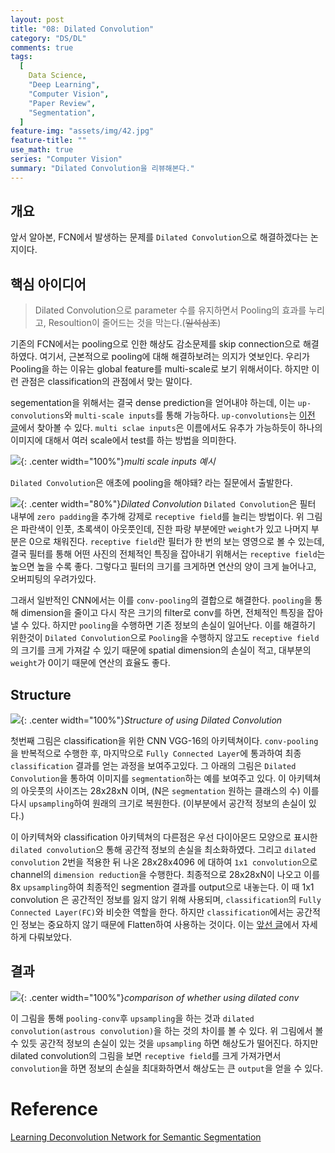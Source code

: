```yaml
---
layout: post
title: "08: Dilated Convolution"
category: "DS/DL"
comments: true
tags:
  [
    Data Science,
    "Deep Learning",
    "Computer Vision",
    "Paper Review",
    "Segmentation",
  ]
feature-img: "assets/img/42.jpg"
feature-title: ""
use_math: true
series: "Computer Vision"
summary: "Dilated Convolution을 리뷰해본다."
---
```


## 개요

앞서 알아본, FCN에서 발생하는 문제를 `Dilated Convolution`으로 해결하겠다는 논지이다.

## 핵심 아이디어

> Dilated Convolution으로 parameter 수를 유지하면서 Pooling의 효과를 누리고, Resoultion이 줄어드는 것을 막는다.(~~일석삼조~~)

기존의 FCN에서는 pooling으로 인한 해상도 감소문제를 skip connection으로 해결하였다. 여기서, 근본적으로 pooling에 대해 해결하보려는 의지가 엿보인다. 우리가 Pooling을 하는 이유는 global feature를 multi-scale로 보기 위해서이다. 하지만 이런 관점은 classification의 관점에서 맞는 말이다.

segementation을 위해서는 결국 dense prediction을 얻어내야 하는데, 이는 `up-convolutions`와 `multi-scale inputs`를 통해 가능하다. `up-convolutions`는 [이전 글](https://wansook0316.github.io/ds/dl/2020/09/07/computer-vision-07-Learning-Deconvolutional-Network-for-Semantic-Segmentation.html)에서 찾아볼 수 있다. `multi sclae inputs`은 이름에서도 유추가 가능하듯이 하나의 이미지에 대해서 여러 scale에서 test를 하는 방법을 의미한다.

![](https://hoya012.github.io/assets/img/object_detection_sixth/1.PNG){: .center width="100%"}_multi scale inputs 예시_

`Dilated Convolution`은 애초에 pooling을 해야돼? 라는 질문에서 출발한다.

![](https://t1.daumcdn.net/cfile/tistory/99448C335A014DD609){: .center width="80%"}_Dilated Convolution_
`Dilated Convolution`은 필터 내부에 `zero padding`을 추가해 강제로 `receptive field`를 늘리는 방법이다. 위 그림은 파란색이 인풋, 초록색이 아웃풋인데, 진한 파랑 부분에만 `weight`가 있고 나머지 부분은 0으로 채워진다. `receptive field`란 필터가 한 번의 보는 영영으로 볼 수 있는데, 결국 필터를 통해 어떤 사진의 전체적인 특징을 잡아내기 위해서는 `receptive field`는 높으면 높을 수록 좋다. 그렇다고 필터의 크기를 크게하면 연산의 양이 크게 늘어나고, 오버피팅의 우려가있다.

그래서 일반적인 CNN에서는 이를 `conv-pooling`의 결합으로 해결한다. `pooling`을 통해 dimension을 줄이고 다시 작은 크기의 filter로 conv를 하면, 전체적인 특징을 잡아낼 수 있다. 하지만 `pooling`을 수행하면 기존 정보의 손실이 일어난다. 이를 해결하기 위한것이 `Dilated Convolution`으로 `Pooling`을 수행하지 않고도 `receptive field`의 크기를 크게 가져갈 수 있기 때문에 spatial dimension의 손실이 적고, 대부분의 `weight`가 0이기 때문에 연산의 효율도 좋다.

## Structure

![](https://t1.daumcdn.net/cfile/tistory/99BD2B335A01526610){: .center width="100%"}_Structure of using Dilated Convolution_

첫번째 그림은 classification을 위한 CNN VGG-16의 아키텍쳐이다. `conv-pooling`을 반복적으로 수행한 후, 마지막으로 `Fully Connected Layer`에 통과하여 최종 `classification` 결과를 얻는 과정을 보여주고있다. 그 아래의 그림은 `Dilated Convolution`을 통하여 이미지를 `segmentation`하는 예를 보여주고 있다. 이 아키텍쳐의 아웃풋의 사이즈는 28x28xN 이며, (N은 `segmentation` 원하는 클래스의 수) 이를 다시 `upsampling`하여 원래의 크기로 복원한다. (이부분에서 공간적 정보의 손실이 있다.)

이 아키텍쳐와 classification 아키텍쳐의 다른점은 우선 다이아몬드 모양으로 표시한 `dilated convolution`으 통해 공간적 정보의 손실을 최소화하였다. 그리고 `dilated convolution` 2번을 적용한 뒤 나온 28x28x4096 에 대하여 `1x1 convolution`으로 channel의 `dimension reduction`을 수행한다. 최종적으로 28x28xN이 나오고 이를 8x `upsampling`하여 최종적인 segmention 결과를 output으로 내놓는다. 이 때 1x1 convolution 은 공간적인 정보를 잃지 않기 위해 사용되며, `classification`의 `Fully Connected Layer(FC)`와 비슷한 역할을 한다. 하지만 `classification`에서는 공간적인 정보는 중요하지 않기 때문에 Flatten하여 사용하는 것이다. 이는 [앞선 글](https://wansook0316.github.io/ds/dl/2020/09/07/computer-vision-06-Fully-Convolutional-Networks.html)에서 자세하게 다뤄보았다.

## 결과

![](https://t1.daumcdn.net/cfile/tistory/99E713335A01509E2A){: .center width="100%"}_comparison of whether using dilated conv_

이 그림을 통해 `pooling-conv`후 `upsampling`을 하는 것과 `dilated convolution(astrous convolution)`을 하는 것의 차이를 볼 수 있다. 위 그림에서 볼 수 있듯 공간적 정보의 손실이 있는 것을 `upsampling` 하면 해상도가 떨어진다. 하지만 dilated convolution의 그림을 보면 `receptive field`를 크게 가져가면서 `convolution`을 하면 정보의 손실을 최대화하면서 해상도는 큰 `output`을 얻을 수 있다.

# Reference

[Learning Deconvolution Network for Semantic Segmentation](https://modulabs-biomedical.github.io/Learning_Deconvolution_Network_for_Semantic_Segmentation)
